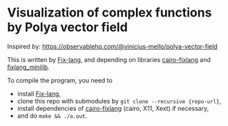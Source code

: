 # Visualization of complex functions by Polya vector field

Inspired by: https://observablehq.com/@vinicius-mello/polya-vector-field 

This is written by [Fix-lang](https://github.com/tttmmmyyyy/fixlang), and depending on libraries [cairo-fixlang](https://github.com/tttmmmyyyy/cairo-fixlang) and [fixlang_minilib](https://github.com/pt9999/fixlang_minilib.git).

To compile the program, you need to 
- install [Fix-lang](https://github.com/tttmmmyyyy/fixlang),
- clone this repo with submodules by `git clone --recursive {repo-url}`,
- install dependencies of [cairo-fixlang](https://github.com/tttmmmyyyy/cairo-fixlang) (cairo, X11, Xext) if necessary,
- and do `make && ./a.out`.